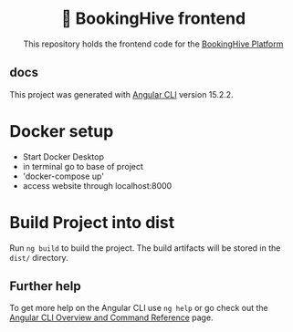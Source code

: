 <div align=center>
    <h1>🐝 BookingHive frontend</h1>

This repository holds the frontend code for the [BookingHive Platform](ttps://github.com/Humteria/booking-hive)
</div>

## docs

This project was generated with [Angular CLI](https://github.com/angular/angular-cli) version 15.2.2.

# Docker setup
- Start Docker Desktop
- in terminal go to base of project
- 'docker-compose up'
- access website through localhost:8000

# Build Project into dist
Run `ng build` to build the project. The build artifacts will be stored in the `dist/` directory.

## Further help

To get more help on the Angular CLI use `ng help` or go check out the [Angular CLI Overview and Command Reference](https://angular.io/cli) page.
